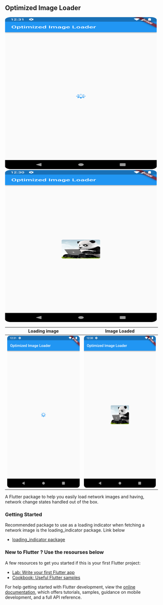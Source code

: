 ## Optimized Image Loader

<!-- ![alt text](https://github.com/Daniel-Sogbey/optimized_image_loader/blob/master/images/Screenshot_20220804_003148.png?raw=true) -->
<img src="https://github.com/Daniel-Sogbey/optimized_image_loader/blob/master/images/Screenshot_20220804_003148.png?raw=true" width="500" height="500"/>
<img src="https://github.com/Daniel-Sogbey/optimized_image_loader/blob/master/images/Screenshot_20220804_003044.png?raw=true" width="500" height="500"/>

Loading image             |  Image Loaded
:-------------------------:|:-------------------------:
<img src="https://github.com/Daniel-Sogbey/optimized_image_loader/blob/master/images/Screenshot_20220804_003148.png?raw=true" width="500" height="500"/>  |  <img src="https://github.com/Daniel-Sogbey/optimized_image_loader/blob/master/images/Screenshot_20220804_003044.png?raw=true" width="500" height="500"/>


A Flutter package to help you easily load network images and having,
network change states handled out of the box.


### Getting Started

Recommended package to use as a loading indicator when fetching a network image is
the loading_indicator package. Link below

- [loading_indicator package](https://pub.dev/packages/loading_indicator)

### New to Flutter ? Use the resourses below
A few resources to get you started if this is your first Flutter project:

- [Lab: Write your first Flutter app](https://docs.flutter.dev/get-started/codelab)
- [Cookbook: Useful Flutter samples](https://docs.flutter.dev/cookbook)

For help getting started with Flutter development, view the
[online documentation](https://docs.flutter.dev/), which offers tutorials,
samples, guidance on mobile development, and a full API reference.

